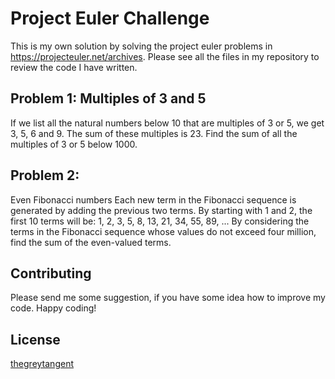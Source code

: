 # Project Euler Challenge
This is my own solution by solving the project euler problems in https://projecteuler.net/archives.
Please see all the files in my repository to review the code I have written.

## Problem 1: Multiples of 3 and 5
If we list all the natural numbers below 10 that are multiples of 3 or 5, we get 3, 5, 6 and 9. The sum of these multiples is 23.
Find the sum of all the multiples of 3 or 5 below 1000.


## Problem 2: 
Even Fibonacci numbers
Each new term in the Fibonacci sequence is generated by adding the previous two terms. By starting with 1 and 2, the first 10 terms will be:
1, 2, 3, 5, 8, 13, 21, 34, 55, 89, ...
By considering the terms in the Fibonacci sequence whose values do not exceed four million, find the sum of the even-valued terms.

## Contributing
Please send me some suggestion, if you have some idea how to improve my code. Happy coding!


## License
[thegreytangent](https://facebook.com/thegreytangent)
